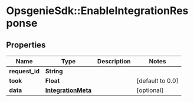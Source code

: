 # OpsgenieSdk::EnableIntegrationResponse

## Properties
Name | Type | Description | Notes
------------ | ------------- | ------------- | -------------
**request_id** | **String** |  | 
**took** | **Float** |  | [default to 0.0]
**data** | [**IntegrationMeta**](IntegrationMeta.md) |  | [optional] 


